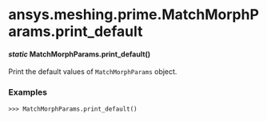 # ansys.meshing.prime.MatchMorphParams.print_default



#### *static* MatchMorphParams.print_default()

Print the default values of `MatchMorphParams` object.

### Examples

```pycon
>>> MatchMorphParams.print_default()
```

<!-- !! processed by numpydoc !! -->
